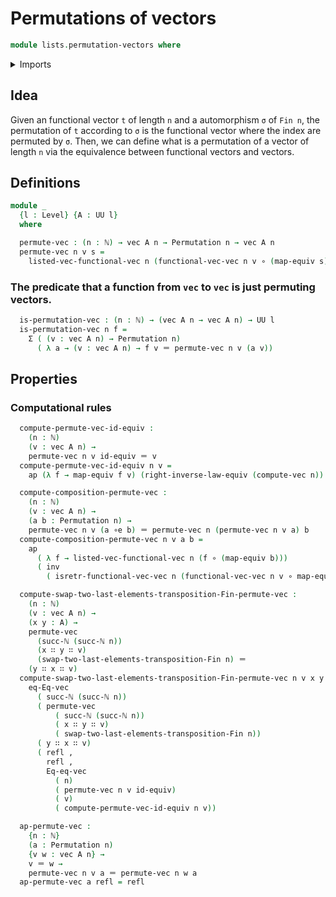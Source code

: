 # Permutations of vectors

```agda
module lists.permutation-vectors where
```

<details><summary>Imports</summary>

```agda
open import elementary-number-theory.natural-numbers

open import finite-group-theory.permutations-standard-finite-types
open import finite-group-theory.transpositions-standard-finite-types

open import foundation.dependent-pair-types
open import foundation.equivalences
open import foundation.functions
open import foundation.identity-types
open import foundation.universe-levels

open import linear-algebra.vectors
```

</details>

## Idea

Given an functional vector `t` of length `n` and a automorphism `σ` of `Fin n`,
the permutation of `t` according to `σ` is the functional vector where the index
are permuted by `σ`. Then, we can define what is a permutation of a vector of
length `n` via the equivalence between functional vectors and vectors.

## Definitions

```agda
module _
  {l : Level} {A : UU l}
  where

  permute-vec : (n : ℕ) → vec A n → Permutation n → vec A n
  permute-vec n v s =
    listed-vec-functional-vec n (functional-vec-vec n v ∘ (map-equiv s))
```

### The predicate that a function from `vec` to `vec` is just permuting vectors.

```agda
  is-permutation-vec : (n : ℕ) → (vec A n → vec A n) → UU l
  is-permutation-vec n f =
    Σ ( (v : vec A n) → Permutation n)
      ( λ a → (v : vec A n) → f v ＝ permute-vec n v (a v))
```

## Properties

### Computational rules

```agda
  compute-permute-vec-id-equiv :
    (n : ℕ)
    (v : vec A n) →
    permute-vec n v id-equiv ＝ v
  compute-permute-vec-id-equiv n v =
    ap (λ f → map-equiv f v) (right-inverse-law-equiv (compute-vec n))

  compute-composition-permute-vec :
    (n : ℕ)
    (v : vec A n) →
    (a b : Permutation n) →
    permute-vec n v (a ∘e b) ＝ permute-vec n (permute-vec n v a) b
  compute-composition-permute-vec n v a b =
    ap
      ( λ f → listed-vec-functional-vec n (f ∘ (map-equiv b)))
      ( inv
        ( isretr-functional-vec-vec n (functional-vec-vec n v ∘ map-equiv a)))

  compute-swap-two-last-elements-transposition-Fin-permute-vec :
    (n : ℕ)
    (v : vec A n) →
    (x y : A) →
    permute-vec
      (succ-ℕ (succ-ℕ n))
      (x ∷ y ∷ v)
      (swap-two-last-elements-transposition-Fin n) ＝
    (y ∷ x ∷ v)
  compute-swap-two-last-elements-transposition-Fin-permute-vec n v x y =
    eq-Eq-vec
      ( succ-ℕ (succ-ℕ n))
      ( permute-vec
          ( succ-ℕ (succ-ℕ n))
          ( x ∷ y ∷ v)
          ( swap-two-last-elements-transposition-Fin n))
      ( y ∷ x ∷ v)
      ( refl ,
        refl ,
        Eq-eq-vec
          ( n)
          ( permute-vec n v id-equiv)
          ( v)
          ( compute-permute-vec-id-equiv n v))

  ap-permute-vec :
    {n : ℕ}
    (a : Permutation n)
    {v w : vec A n} →
    v ＝ w →
    permute-vec n v a ＝ permute-vec n w a
  ap-permute-vec a refl = refl
```
